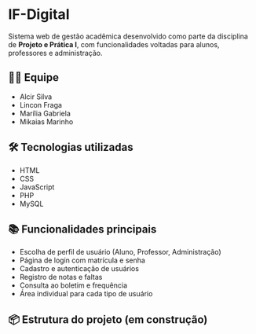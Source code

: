 # IF-Digital

Sistema web de gestão acadêmica desenvolvido como parte da disciplina de **Projeto e Prática I**, com funcionalidades voltadas para alunos, professores e administração.

## 👨‍💻 Equipe

- Alcir Silva  
- Lincon Fraga  
- Marília Gabriela  
- Mikaias Marinho

## 🛠️ Tecnologias utilizadas

- HTML  
- CSS
- JavaScript 
- PHP  
- MySQL

## 📚 Funcionalidades principais

- Escolha de perfil de usuário (Aluno, Professor, Administração)  
- Página de login com matrícula e senha  
- Cadastro e autenticação de usuários  
- Registro de notas e faltas  
- Consulta ao boletim e frequência  
- Área individual para cada tipo de usuário

## 📦 Estrutura do projeto (em construção)
